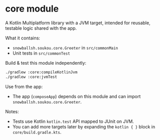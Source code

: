 # core module

A Kotlin Multiplatform library with a JVM target, intended for reusable, testable logic shared with the app.

What it contains:
- `snowballsh.soukou.core.Greeter` in `src/commonMain`
- Unit tests in `src/commonTest`

Build & test this module independently:

```bash
./gradlew :core:compileKotlinJvm
./gradlew :core:jvmTest
```

Use from the app:
- The app (`composeApp`) depends on this module and can import `snowballsh.soukou.core.Greeter`.

Notes:
- Tests use Kotlin `kotlin.test` API mapped to JUnit on JVM.
- You can add more targets later by expanding the `kotlin { }` block in `core/build.gradle.kts`.

